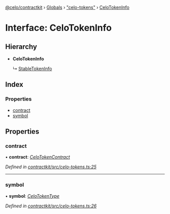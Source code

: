 [@celo/contractkit](../README.md) › [Globals](../globals.md) › ["celo-tokens"](../modules/_celo_tokens_.md) › [CeloTokenInfo](_celo_tokens_.celotokeninfo.md)

# Interface: CeloTokenInfo

## Hierarchy

* **CeloTokenInfo**

  ↳ [StableTokenInfo](_celo_tokens_.stabletokeninfo.md)

## Index

### Properties

* [contract](_celo_tokens_.celotokeninfo.md#contract)
* [symbol](_celo_tokens_.celotokeninfo.md#symbol)

## Properties

###  contract

• **contract**: *[CeloTokenContract](../modules/_base_.md#celotokencontract)*

*Defined in [contractkit/src/celo-tokens.ts:25](https://github.com/celo-org/celo-monorepo/blob/master/packages/sdk/contractkit/src/celo-tokens.ts#L25)*

___

###  symbol

• **symbol**: *[CeloTokenType](../modules/_celo_tokens_.md#celotokentype)*

*Defined in [contractkit/src/celo-tokens.ts:26](https://github.com/celo-org/celo-monorepo/blob/master/packages/sdk/contractkit/src/celo-tokens.ts#L26)*
